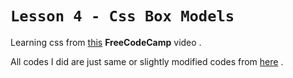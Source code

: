# `Lesson 4 - Css Box Models `

Learning css from [this](https://youtu.be/OXGznpKZ_sA) **FreeCodeCamp** video .   

All codes I did are just same or slightly modified codes from [here](https://github.com/gitdagray/css_course) .